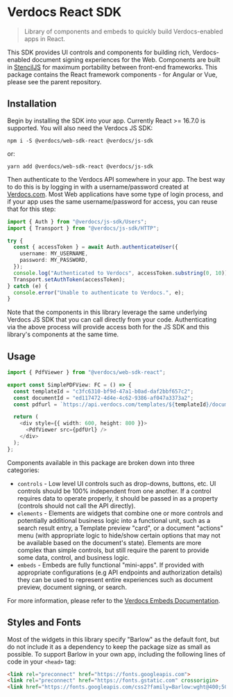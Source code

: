 # Verdocs React SDK

> Library of components and embeds to quickly build Verdocs-enabled apps in React.

This SDK provides UI controls and components for building rich, Verdocs-enabled document signing experiences for the Web. Components
are built in [StencilJS](https://stenciljs.com/) for maximum portability between front-end frameworks. This package contains the
React framework components - for Angular or Vue, please see the parent repository.

## Installation

Begin by installing the SDK into your app. Currently React >= 16.7.0 is supported. You will also need the Verdocs JS SDK:

    npm i -S @verdocs/web-sdk-react @verdocs/js-sdk

or:

    yarn add @verdocs/web-sdk-react @verdocs/js-sdk

Then authenticate to the Verdocs API somewhere in your app. The best way to do this is by logging in with a username/password
created at [Verdocs.com](https://verdocs.com). Most Web applications have some type of login process, and if your app uses the
same username/password for access, you can reuse that for this step:

```typescript
import { Auth } from "@verdocs/js-sdk/Users";
import { Transport } from "@verdocs/js-sdk/HTTP";

try {
  const { accessToken } = await Auth.authenticateUser({
    username: MY_USERNAME,
    password: MY_PASSWORD,
  });
  console.log("Authenticated to Verdocs", accessToken.substring(0, 10));
  Transport.setAuthToken(accessToken);
} catch (e) {
  console.error("Unable to authenticate to Verdocs.", e);
}
```

Note that the components in this library leverage the same underlying Verdocs JS SDK that you can call directly from your code.
Authenticating via the above process will provide access both for the JS SDK and this library's components at the same time.

## Usage

```typescript jsx
import { PdfViewer } from "@verdocs/web-sdk-react";

export const SimplePDFView: FC = () => {
  const templateId = "c3fc6310-bf9d-47a1-b0ad-daf2bbf657c2";
  const documentId = "ed117472-4d4e-4c62-9386-af047a3373a2";
  const pdfurl = `https://api.verdocs.com/templates/${templateId}/documents/${documentId}?file=true`;

  return (
    <div style={{ width: 600, height: 800 }}>
      <PdfViewer src={pdfUrl} />
    </div>
  );
};
```

Components available in this package are broken down into three categories:

- `controls` - Low level UI controls such as drop-downs, buttons, etc. UI controls should be 100% independent from one another. If
  a control requires data to operate properly, it should be passed in as a property (controls should not call the API directly).
- `elements` - Elements are widgets that combine one or more controls and potentially additional business logic into a functional unit,
  such as a search result entry, a Template preview "card", or a document "actions" menu (with appropriate logic to hide/show certain
  options that may not be available based on the document's state). Elements are more complex than simple controls, but still require the
  parent to provide some data, control, and business logic.
- `embeds` - Embeds are fully functional "mini-apps". If provided with appropriate configurations (e.g API endpoints and authorization
  details) they can be used to represent entire experiences such as document preview, document signing, or search.

For more information, please refer to the [Verdocs Embeds Documentation](https://developers.verdocs.com/embeds/index.html).

## Styles and Fonts

Most of the widgets in this library specify "Barlow" as the default font, but do not include it as a dependency to keep the package size
as small as possible. To support Barlow in your own app, including the following lines of code in your `<head>` tag:

```html
<link rel="preconnect" href="https://fonts.googleapis.com">
<link rel="preconnect" href="https://fonts.gstatic.com" crossorigin>
<link href="https://fonts.googleapis.com/css2?family=Barlow:wght@400;500;700&display=swap" rel="stylesheet">
```
